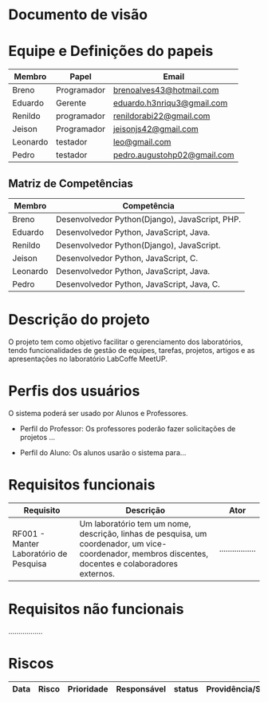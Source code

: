 # Documento de visão

# Equipe e Definições do papeis

Membro | Papel | Email
------ | ----- | -----
Breno | Programador | brenoalves43@hotmail.com
Eduardo | Gerente | eduardo.h3nriqu3@gmail.com
Renildo | programador | renildorabi22@gmail.com
Jeison | Programador | jeisonjs42@gmail.com
Leonardo | testador | leo@gmail.com
Pedro | testador | pedro.augustohp02@gmail.com

## Matriz de Competências 

Membro | Competência 
------ | -----------
Breno | Desenvolvedor Python(Django), JavaScript, PHP.
Eduardo | Desenvolvedor Python, JavaScript, Java.
Renildo | Desenvolvedor Python(Django), JavaScript.
Jeison | Desenvolvedor Python, JavaScript, C.
Leonardo | Desenvolvedor Python, JavaScript, Java.
Pedro | Desenvolvedor Python, JavaScript, Java, C.



# Descrição do projeto

O projeto tem como objetivo facilitar o gerenciamento dos laboratórios, tendo funcionalidades de gestão de equipes, tarefas, projetos, artigos e as apresentações no laboratório LabCoffe MeetUP.


# Perfis dos usuários

O sistema poderá ser usado por Alunos e Professores.

* Perfil do Professor: Os professores poderão fazer solicitações de projetos ...

* Perfil do Aluno: Os alunos usarão o sistema para...

# Requisitos funcionais
Requisito| Descrição   | Ator |
---------| ----------- | ---------- |
RF001 - Manter Laboratório de Pesquisa| Um laboratório tem um nome, descrição, linhas de pesquisa, um coordenador, um vice-coordenador, membros discentes, docentes e colaboradores externos. | .................

# Requisitos não funcionais 
.................

# Riscos

Data | Risco | Prioridade | Responsável | status | Providência/Solução
---- | ----- | ---------- | ----------- | ------ | ------------------



